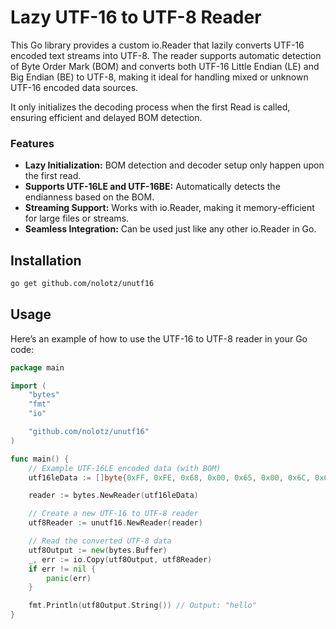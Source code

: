 # Lazy UTF-16 to UTF-8 Reader

This Go library provides a custom io.Reader that lazily converts UTF-16 encoded text streams into UTF-8. The reader supports automatic detection of Byte Order Mark (BOM) and converts both UTF-16 Little Endian (LE) and Big Endian (BE) to UTF-8, making it ideal for handling mixed or unknown UTF-16 encoded data sources.

It only initializes the decoding process when the first Read is called, ensuring efficient and delayed BOM detection.

### Features
- **Lazy Initialization:** BOM detection and decoder setup only happen upon the first read.
- **Supports UTF-16LE and UTF-16BE:** Automatically detects the endianness based on the BOM.
- **Streaming Support:** Works with io.Reader, making it memory-efficient for large files or streams.
- **Seamless Integration:** Can be used just like any other io.Reader in Go.

## Installation

```bash
go get github.com/nolotz/unutf16
```

## Usage

Here’s an example of how to use the UTF-16 to UTF-8 reader in your Go code:

```go
package main

import (
    "bytes"
    "fmt"
    "io"

    "github.com/nolotz/unutf16"
)

func main() {
    // Example UTF-16LE encoded data (with BOM)
    utf16leData := []byte{0xFF, 0xFE, 0x68, 0x00, 0x65, 0x00, 0x6C, 0x00, 0x6C, 0x00, 0x6F, 0x00} // "hello"

    reader := bytes.NewReader(utf16leData)

    // Create a new UTF-16 to UTF-8 reader
    utf8Reader := unutf16.NewReader(reader)

    // Read the converted UTF-8 data
    utf8Output := new(bytes.Buffer)
    _, err := io.Copy(utf8Output, utf8Reader)
    if err != nil {
        panic(err)
    }

    fmt.Println(utf8Output.String()) // Output: "hello"
}
```